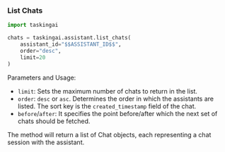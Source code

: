 ### List Chats

```python
import taskingai

chats = taskingai.assistant.list_chats(
    assistant_id="$$ASSISTANT_ID$$",
    order="desc",
    limit=20
)
```

Parameters and Usage:

- `limit`: Sets the maximum number of chats to return in the list.
- `order`: `desc` or `asc`. Determines the order in which the assistants are listed. The sort key is the `created_timestamp` field of the chat.
- `before`/`after`: It specifies the point before/after which the next set of chats should be fetched.

The method will return a list of Chat objects, each representing a chat session with the assistant.
